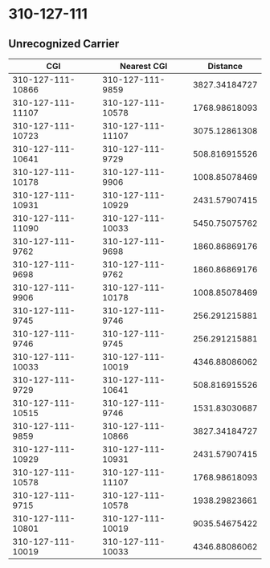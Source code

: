 # 310-127-111
## Unrecognized Carrier


| CGI | Nearest CGI | Distance |
|-----|-------------|----------|
| 310-127-111-10866 | 310-127-111-9859 | 3827.34184727 |
| 310-127-111-11107 | 310-127-111-10578 | 1768.98618093 |
| 310-127-111-10723 | 310-127-111-11107 | 3075.12861308 |
| 310-127-111-10641 | 310-127-111-9729 | 508.816915526 |
| 310-127-111-10178 | 310-127-111-9906 | 1008.85078469 |
| 310-127-111-10931 | 310-127-111-10929 | 2431.57907415 |
| 310-127-111-11090 | 310-127-111-10033 | 5450.75075762 |
| 310-127-111-9762 | 310-127-111-9698 | 1860.86869176 |
| 310-127-111-9698 | 310-127-111-9762 | 1860.86869176 |
| 310-127-111-9906 | 310-127-111-10178 | 1008.85078469 |
| 310-127-111-9745 | 310-127-111-9746 | 256.291215881 |
| 310-127-111-9746 | 310-127-111-9745 | 256.291215881 |
| 310-127-111-10033 | 310-127-111-10019 | 4346.88086062 |
| 310-127-111-9729 | 310-127-111-10641 | 508.816915526 |
| 310-127-111-10515 | 310-127-111-9746 | 1531.83030687 |
| 310-127-111-9859 | 310-127-111-10866 | 3827.34184727 |
| 310-127-111-10929 | 310-127-111-10931 | 2431.57907415 |
| 310-127-111-10578 | 310-127-111-11107 | 1768.98618093 |
| 310-127-111-9715 | 310-127-111-10578 | 1938.29823661 |
| 310-127-111-10801 | 310-127-111-10019 | 9035.54675422 |
| 310-127-111-10019 | 310-127-111-10033 | 4346.88086062 |
